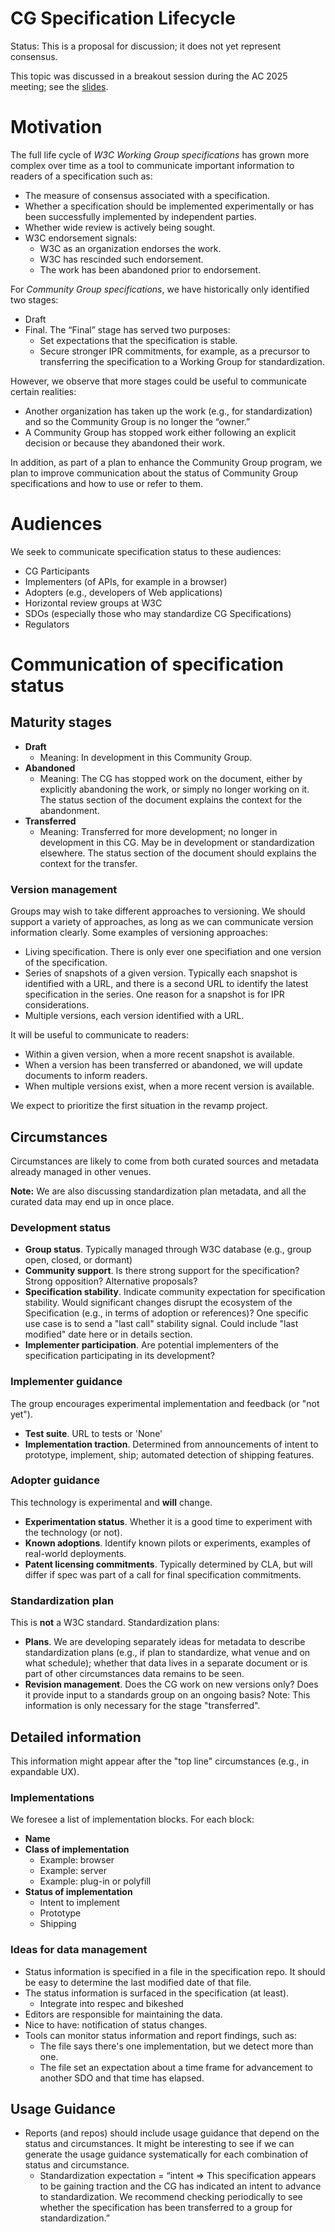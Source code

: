# CG Specification Lifecycle
Status: This is a proposal for discussion; it does not yet represent consensus.

This topic was discussed in a breakout session during the AC 2025 meeting; see the [slides](https://www.w3.org/2025/Talks/cg-breakout-ac2025.pdf).

# Motivation

The full life cycle of _W3C Working Group specifications_ has grown more complex over time as a tool to communicate important information to readers of a specification such as:

* The measure of consensus associated with a specification.
* Whether a specification should be implemented experimentally or has been successfully implemented by independent parties.
* Whether wide review is actively being sought.
* W3C endorsement signals:
   * W3C as an organization endorses the work.
   * W3C has rescinded such endorsement.
   * The work has been abandoned prior to endorsement.

For _Community Group specifications_, we have historically only identified two stages:

* Draft
* Final. The “Final” stage has served two purposes:
   * Set expectations that the specification is stable.
   * Secure stronger IPR commitments, for example, as a precursor to transferring the specification to a Working Group for standardization.

However, we observe that more stages could be useful to communicate certain realities:

* Another organization has taken up the work (e.g., for standardization) and so the Community Group is no longer the “owner.”
* A Community Group has stopped work either following an explicit decision or because they abandoned their work.

In addition, as part of a plan to enhance the Community Group program, we plan to improve communication about the status of Community Group specifications and how to use or refer to them.

# Audiences

We seek to communicate specification status to these audiences:

* CG Participants
* Implementers (of APIs, for example in a browser)
* Adopters (e.g., developers of Web applications)
* Horizontal review groups at W3C
* SDOs (especially those who may standardize CG Specifications)
* Regulators

# Communication of specification status

## Maturity stages

* **Draft**
   * Meaning: In development in this Community Group.
* **Abandoned**
   * Meaning: The CG has stopped work on the document, either by explicitly abandoning the work, or simply no longer working on it. The status section of the document explains the context for the abandonment.
* **Transferred** 
   * Meaning: Transferred for more development; no longer in development in this CG. May be in development or standardization elsewhere. The status section of the document should explains the context for the transfer.
   
### Version management

Groups may wish to take different approaches to versioning. We should support a variety of approaches, as long as we can communicate version information clearly. Some examples of versioning approaches:

* Living specification. There is only ever one specifiation and one version of the specification.
* Series of snapshots of a given version. Typically each snapshot is identified with a URL, and there is a second URL to identify the latest specification in the series. One reason for a snapshot is for IPR considerations.
* Multiple versions, each version identified with a URL. 

It will be useful to communicate to readers:

* Within a given version, when a more recent snapshot is available.
* When a version has been transferred or abandoned, we will update
documents to inform readers.
* When multiple versions exist, when a more recent version is available.

We expect to prioritize the first situation in the revamp project.

## Circumstances

Circumstances are likely to come from both curated sources and metadata already managed in other venues.

**Note:** We are also discussing standardization plan metadata, and all the curated data may end up in once place.

### Development status

* **Group status**. Typically managed through W3C database (e.g., group open, closed, or dormant)
* **Community support**. Is there strong support for the specification? Strong opposition? Alternative proposals?
* **Specification stability**. Indicate community expectation for specification stability. Would significant changes disrupt the ecosystem of the Specification (e.g., in terms of adoption or references)? One specific use case is to send a "last call" stability signal. Could include "last modified" date here or in details section.
* **Implementer participation**. Are potential implementers of the specification participating in its development?

### Implementer guidance

The group encourages experimental implementation and feedback (or "not yet").

* **Test suite**. URL to tests or 'None'
* **Implementation traction**. Determined from announcements of intent to prototype, implement, ship; automated detection of shipping features.

### Adopter guidance
This technology is experimental and **will** change. 

* **Experimentation status**. Whether it is a good time to experiment with the technology (or not).
* **Known adoptions**. Identify known pilots or experiments, examples of real-world deployments.
* **Patent licensing commitments**. Typically determined by CLA, but will differ if spec was part of a call for final specification commitments.

### Standardization plan

This is **not** a W3C standard. Standardization plans:

* **Plans**.  We are developing separately ideas for metadata to describe standardization plans (e.g., if plan to standardize, what venue and on what schedule); whether that data lives in a separate document or is part of other circumstances data remains to be seen.
* **Revision management**. Does the CG work on new versions only? Does it provide input to a standards group on an ongoing basis? Note: This information is only necessary for the stage "transferred".

## Detailed information

This information might appear after the "top line" circumstances (e.g., in expandable UX).

### Implementations

We foresee a list of implementation blocks. For each block:

* **Name**
* **Class of implementation** 
  * Example: browser
  * Example: server 
  * Example: plug-in or polyfill
* **Status of implementation**
  * Intent to implement
  * Prototype
  * Shipping

### Ideas for data management

* Status information is specified in a file in the specification repo. It should be easy to determine the last modified date of that file.
* The status information is surfaced in the specification (at least).
   * Integrate into respec and bikeshed
* Editors are responsible for maintaining the data.
* Nice to have: notification of status changes.
* Tools can monitor status information and report findings, such as:
   * The file says there's one implementation, but we detect more than one.
   * The file set an expectation about a time frame for advancement to another SDO and that time has elapsed.

## Usage Guidance

* Reports (and repos) should include usage guidance that depend on the status and circumstances. It might be interesting to see if we can generate the usage guidance systematically for each combination of status and circumstance.
   * Standardization expectation = “intent => This specification appears to be gaining traction and the CG has indicated an intent to advance to standardization. We recommend checking periodically to see whether the specification has been transferred to a group for standardization.”

